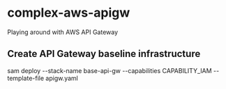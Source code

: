 # complex-aws-apigw
Playing around with AWS API Gateway


## Create API Gateway baseline infrastructure

sam deploy --stack-name base-api-gw --capabilities CAPABILITY_IAM --template-file apigw.yaml